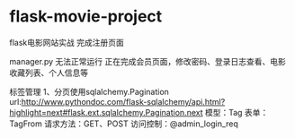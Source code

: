 # flask-movie-project
flask电影网站实战
完成注册页面

manager.py 无法正常运行
正在完成会员页面，修改密码、登录日志查看、电影收藏列表、个人信息等


标签管理
1、分页使用sqlalchemy.Pagination
url:http://www.pythondoc.com/flask-sqlalchemy/api.html?highlight=next#flask.ext.sqlalchemy.Pagination.next
模型：Tag
表单：TagFrom
请求方法：GET、POST
访问控制：@admin_login_req

